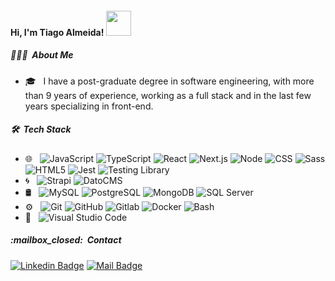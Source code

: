 <h4>Hi, I'm Tiago Almeida! <img style="top:-15px;" src="https://media.giphy.com/media/12oufCB0MyZ1Go/giphy.gif" width="40"></h4>

<h5> 👨🏻‍💻 &nbsp;About Me </h5>

- 🎓 &nbsp; I have a post-graduate degree in software engineering, with more than 9 years of experience, working as a full stack and in the last few years specializing in front-end.

<h5> 🛠 &nbsp;Tech Stack</h5>

- 🌐 &nbsp;
  ![JavaScript](https://img.shields.io/badge/-JavaScript-333333?style=flat&logo=javascript)
  ![TypeScript](https://img.shields.io/badge/-TypeScript-333333?style=flat&logo=typescript)
  ![React](https://img.shields.io/badge/-React-333333?style=flat&logo=react)
  ![Next.js](https://img.shields.io/badge/-Next.js-333333?style=flat&logo=nextdotjs)
  ![Node](https://img.shields.io/badge/-Node-333333?style=flat&logo=nodedotjs)
  ![CSS](https://img.shields.io/badge/-CSS-333333?style=flat&logo=CSS3&logoColor=1572B6)
  ![Sass](https://img.shields.io/badge/-Sass-333333?style=flat&logo=sass)
  ![HTML5](https://img.shields.io/badge/-HTML5-333333?style=flat&logo=HTML5)
  ![Jest](https://img.shields.io/badge/-Jest-333333?style=flat&logo=jest&logoColor=DB6247)
  ![Testing Library](https://img.shields.io/badge/-Testing%20Library-333333?style=flat&logo=testing-library)
- :cyclone: &nbsp;
  ![Strapi](https://img.shields.io/badge/-Strapi-333333?style=flat&logo=strapi)
  ![DatoCMS](https://img.shields.io/badge/-DatoCMS-333333?style=flat&logo=datocms)
- 🛢 &nbsp;
  ![MySQL](https://img.shields.io/badge/-MySQL-333333?style=flat&logo=mysql)
  ![PostgreSQL](https://img.shields.io/badge/-PostgreSQL-333333?style=flat&logo=postgresql)
  ![MongoDB](https://img.shields.io/badge/-MongoDB-333333?style=flat&logo=mongodb)
  ![SQL Server](https://img.shields.io/badge/-SQL%20Server-333333?style=flat&logo=MicrosoftSQLServer)
- ⚙️ &nbsp;
  ![Git](https://img.shields.io/badge/-Git-333333?style=flat&logo=git)
  ![GitHub](https://img.shields.io/badge/-GitHub-333333?style=flat&logo=github)
  ![Gitlab](https://img.shields.io/badge/-Gitlab-333333?style=flat&logo=gitlab)
  ![Docker](https://img.shields.io/badge/-docker-333333?style=flat&logo=docker)
  ![Bash](https://img.shields.io/badge/-Terminal-333333?style=flat&logo=powershell)
- 🔧 &nbsp;
  ![Visual Studio Code](https://img.shields.io/badge/-Visual%20Studio%20Code-333333?style=flat&logo=visual-studio-code&logoColor=007ACC)
  
<h5> :mailbox_closed: &nbsp;Contact</h5>

[![Linkedin Badge](https://img.shields.io/badge/-Tiago%20Almeida-blue?logo=Linkedin&logoColor=white&link=https://www.linkedin.com/in/tiago-almeida-fullstack-developer)](https://www.linkedin.com/in/tiago-almeida-fullstack-developer)
[![Mail Badge](https://img.shields.io/badge/-tiago.fernando.almeida@gmail.com-c0392b?style=flat&labelColor=c0392b&logo=gmail&logoColor=white)](mailto:tiago.fernando.almeida@gmail.com)


<!--
[![Linkedin Badge](https://img.shields.io/badge/-LinkedIn-blue?style=flat-square&logo=Linkedin&logoColor=white&link=https://www.linkedin.com/in/tiago-almeida-fullstack-developer/)](https://www.linkedin.com/in/tiago-almeida-fullstack-developer/)

**tiagoalmeida93/tiagoalmeida93** is a ✨ _special_ ✨ repository because its `README.md` (this file) appears on your GitHub profile.

Here are some ideas to get you started:

- 🔭 I’m currently working on ...
- 🌱 I’m currently learning ...
- 👯 I’m looking to collaborate on ...
- 🤔 I’m looking for help with ...
- 💬 Ask me about ...
- 📫 How to reach me: ...
- 😄 Pronouns: ...
- ⚡ Fun fact: ...
-->

